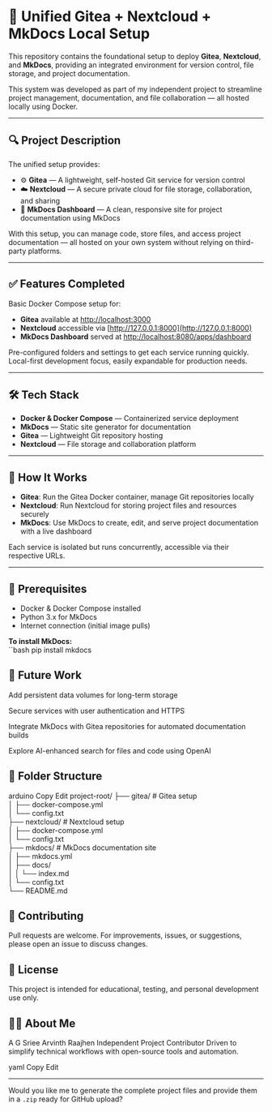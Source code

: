 # 🚀 Unified Gitea + Nextcloud + MkDocs Local Setup

This repository contains the foundational setup to deploy **Gitea**, **Nextcloud**, and **MkDocs**, providing an integrated environment for version control, file storage, and project documentation.

This system was developed as part of my independent project to streamline project management, documentation, and file collaboration — all hosted locally using Docker.

---

## 🔍 Project Description

The unified setup provides:

- ⚙️ **Gitea** — A lightweight, self-hosted Git service for version control  
- ☁️ **Nextcloud** — A secure private cloud for file storage, collaboration, and sharing  
- 📖 **MkDocs Dashboard** — A clean, responsive site for project documentation using MkDocs  

With this setup, you can manage code, store files, and access project documentation — all hosted on your own system without relying on third-party platforms.

---

## ✅ Features Completed

Basic Docker Compose setup for:

- **Gitea** available at [http://localhost:3000](http://localhost:3000)  
- **Nextcloud** accessible via [http://127.0.0.1:8000](http://127.0.0.1:8000)  
- **MkDocs Dashboard** served at [http://localhost:8080/apps/dashboard](http://localhost:8080/apps/dashboard)  

Pre-configured folders and settings to get each service running quickly.  
Local-first development focus, easily expandable for production needs.

---

## 🛠️ Tech Stack

- **Docker & Docker Compose** — Containerized service deployment  
- **MkDocs** — Static site generator for documentation  
- **Gitea** — Lightweight Git repository hosting  
- **Nextcloud** — File storage and collaboration platform  

---

## 🚀 How It Works

- **Gitea**: Run the Gitea Docker container, manage Git repositories locally  
- **Nextcloud**: Run Nextcloud for storing project files and resources securely  
- **MkDocs**: Use MkDocs to create, edit, and serve project documentation with a live dashboard  

Each service is isolated but runs concurrently, accessible via their respective URLs.

---

## 📌 Prerequisites

- Docker & Docker Compose installed  
- Python 3.x for MkDocs  
- Internet connection (initial image pulls)  

**To install MkDocs:**  
``bash
pip install mkdocs

## 📝 Future Work
Add persistent data volumes for long-term storage

Secure services with user authentication and HTTPS

Integrate MkDocs with Gitea repositories for automated documentation builds

Explore AI-enhanced search for files and code using OpenAI

## 📂 Folder Structure
arduino
Copy
Edit
project-root/
├── gitea/           # Gitea setup  
│   ├── docker-compose.yml  
│   └── config.txt  
├── nextcloud/       # Nextcloud setup  
│   ├── docker-compose.yml  
│   └── config.txt  
├── mkdocs/          # MkDocs documentation site  
│   ├── mkdocs.yml  
│   ├── docs/  
│   │   └── index.md  
│   └── config.txt  
└── README.md  
## 🤝 Contributing
Pull requests are welcome. For improvements, issues, or suggestions, please open an issue to discuss changes.

## 📄 License
This project is intended for educational, testing, and personal development use only.

## 🙋‍♂️ About Me
A G Sriee Arvinth Raajhen
Independent Project Contributor
Driven to simplify technical workflows with open-source tools and automation.

yaml
Copy
Edit

---

Would you like me to generate the complete project files and provide them in a `.zip` ready for GitHub upload?








